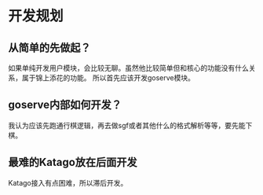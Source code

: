 # 开发规划

## 从简单的先做起？

如果单纯开发用户模块，会比较无聊。虽然他比较简单但和核心的功能没有什么关系，属于锦上添花的功能。
所以首先应该开发goserve模块。

## goserve内部如何开发？

我认为应该先跑通行棋逻辑，再去做sgf或者其他什么的格式解析等等，要先能下棋。

## 最难的Katago放在后面开发

Katago接入有点困难，所以滞后开发。